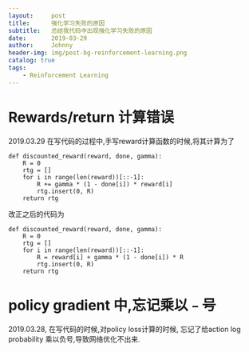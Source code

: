 ```yaml
---
layout:     post
title:      强化学习失败的原因
subtitle:   总结我代码中出现强化学习失败的原因
date:       2019-03-29
author:     Johnny
header-img: img/post-bg-reinforcement-learning.png
catalog: true
tags:
    - Reinforcement Learning
---
```


# Rewards/return 计算错误

2019.03.29 在写代码的过程中,手写reward计算函数的时候,将其计算为了  
```
def discounted_reward(reward, done, gamma):
    R = 0
    rtg = []
    for i in range(len(reward))[::-1]:
        R += gamma * (1 - done[i]) * reward[i]
        rtg.insert(0, R)
    return rtg

```

改正之后的代码为  
```
def discounted_reward(reward, done, gamma):
    R = 0
    rtg = []
    for i in range(len(reward))[::-1]:
        R = reward[i] + gamma * (1 - done[i]) * R
        rtg.insert(0, R)
    return rtg
```

# policy gradient 中,忘记乘以﹣号

2019.03.28, 在写代码的时候,对policy loss计算的时候, 忘记了给action log probability 乘以负号,导致网络优化不出来.

